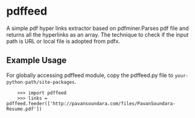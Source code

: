 pdffeed
============
A simple pdf hyper links extractor based on pdfminer.Parses pdf file and returns all the hyperlinks as an array.
The technique to check if the input path is URL or local file is adopted from pdfx.

Example Usage
------------
For globally accessing pdffeed module, copy the pdffeed.py file to ``your-python-path/site-packages``.
```
    >>> import pdffeed
    >>> links = pdffeed.feeder(['http://pavansoundara.com/files/PavanSoundara-Resume.pdf'])
```
